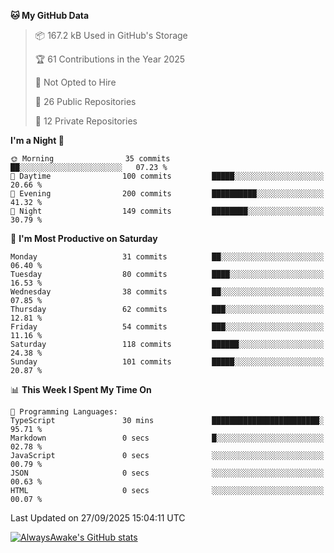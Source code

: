 <!--START_SECTION:waka-->
**🐱 My GitHub Data** 

> 📦 167.2 kB Used in GitHub's Storage 
 > 
> 🏆 61 Contributions in the Year 2025
 > 
> 🚫 Not Opted to Hire
 > 
> 📜 26 Public Repositories 
 > 
> 🔑 12 Private Repositories 
 > 
**I'm a Night 🦉** 

```text
🌞 Morning                35 commits          ██░░░░░░░░░░░░░░░░░░░░░░░   07.23 % 
🌆 Daytime                100 commits         █████░░░░░░░░░░░░░░░░░░░░   20.66 % 
🌃 Evening                200 commits         ██████████░░░░░░░░░░░░░░░   41.32 % 
🌙 Night                  149 commits         ████████░░░░░░░░░░░░░░░░░   30.79 % 
```
📅 **I'm Most Productive on Saturday** 

```text
Monday                   31 commits          ██░░░░░░░░░░░░░░░░░░░░░░░   06.40 % 
Tuesday                  80 commits          ████░░░░░░░░░░░░░░░░░░░░░   16.53 % 
Wednesday                38 commits          ██░░░░░░░░░░░░░░░░░░░░░░░   07.85 % 
Thursday                 62 commits          ███░░░░░░░░░░░░░░░░░░░░░░   12.81 % 
Friday                   54 commits          ███░░░░░░░░░░░░░░░░░░░░░░   11.16 % 
Saturday                 118 commits         ██████░░░░░░░░░░░░░░░░░░░   24.38 % 
Sunday                   101 commits         █████░░░░░░░░░░░░░░░░░░░░   20.87 % 
```


📊 **This Week I Spent My Time On** 

```text
💬 Programming Languages: 
TypeScript               30 mins             ████████████████████████░   95.71 % 
Markdown                 0 secs              █░░░░░░░░░░░░░░░░░░░░░░░░   02.78 % 
JavaScript               0 secs              ░░░░░░░░░░░░░░░░░░░░░░░░░   00.79 % 
JSON                     0 secs              ░░░░░░░░░░░░░░░░░░░░░░░░░   00.63 % 
HTML                     0 secs              ░░░░░░░░░░░░░░░░░░░░░░░░░   00.07 % 
```


 Last Updated on 27/09/2025 15:04:11 UTC
<!--END_SECTION:waka-->

[![AlwaysAwake's GitHub stats](https://github-readme-stats.vercel.app/api?username=AlwaysAwake&show_icons=true&theme=github_dark&count_private=true)](https://github.com/AlwaysAwake/AlwaysAwake)
